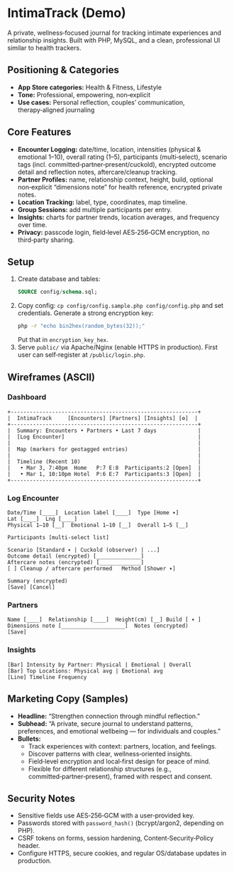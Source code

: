 # IntimaTrack (Demo)

A private, wellness‑focused journal for tracking intimate experiences and relationship insights. Built with PHP, MySQL, and a clean, professional UI similar to health trackers.

## Positioning & Categories
- **App Store categories:** Health & Fitness, Lifestyle
- **Tone:** Professional, empowering, non‑explicit
- **Use cases:** Personal reflection, couples’ communication, therapy‑aligned journaling

## Core Features
- **Encounter Logging:** date/time, location, intensities (physical & emotional 1–10), overall rating (1–5), participants (multi‑select), scenario tags (incl. committed‑partner‑present/cuckold), encrypted outcome detail and reflection notes, aftercare/cleanup tracking.
- **Partner Profiles:** name, relationship context, height, build, optional non‑explicit “dimensions note” for health reference, encrypted private notes.
- **Location Tracking:** label, type, coordinates, map timeline.
- **Group Sessions:** add multiple participants per entry.
- **Insights:** charts for partner trends, location averages, and frequency over time.
- **Privacy:** passcode login, field‑level AES‑256‑GCM encryption, no third‑party sharing.

## Setup
1. Create database and tables:
   ```sql
   SOURCE config/schema.sql;
   ```
2. Copy config: `cp config/config.sample.php config/config.php` and set credentials. Generate a strong encryption key:
   ```bash
   php -r "echo bin2hex(random_bytes(32));"
   ```
   Put that in `encryption_key_hex`.
3. Serve `public/` via Apache/Nginx (enable HTTPS in production). First user can self‑register at `/public/login.php`.

## Wireframes (ASCII)

### Dashboard
```
+-----------------------------------------------------------+
|  IntimaTrack     [Encounters] [Partners] [Insights] [⚙]  |
+-----------------------------------------------------------+
|  Summary: Encounters • Partners • Last 7 days             |
|  [Log Encounter]                                          |
|                                                           |
|  Map (markers for geotagged entries)                      |
|                                                           |
|  Timeline (Recent 10)                                     |
|   • Mar 3, 7:40pm  Home   P:7 E:8  Participants:2 [Open]  |
|   • Mar 1, 10:10pm Hotel  P:6 E:7  Participants:3 [Open]  |
+-----------------------------------------------------------+
```

### Log Encounter
```
Date/Time [____]  Location label [____]  Type [Home ▾]
Lat [____]  Lng [____]
Physical 1–10 [__]  Emotional 1–10 [__]  Overall 1–5 [__]

Participants [multi-select list]

Scenario [Standard ▾ | Cuckold (observer) | ...]
Outcome detail (encrypted) [______________]
Aftercare notes (encrypted) [_____________]
[ ] Cleanup / aftercare performed   Method [Shower ▾]

Summary (encrypted)
[Save] [Cancel]
```

### Partners
```
Name [____]  Relationship [____]  Height(cm) [__] Build [ ▾ ]
Dimensions note [____________________]  Notes (encrypted)
[Save]
```

### Insights
```
[Bar] Intensity by Partner: Physical | Emotional | Overall
[Bar] Top Locations: Physical avg | Emotional avg
[Line] Timeline Frequency
```

## Marketing Copy (Samples)

- **Headline:** “Strengthen connection through mindful reflection.”  
- **Subhead:** “A private, secure journal to understand patterns, preferences, and emotional wellbeing — for individuals and couples.”
- **Bullets:**
  - Track experiences with context: partners, location, and feelings.
  - Discover patterns with clear, wellness‑oriented insights.
  - Field‑level encryption and local‑first design for peace of mind.
  - Flexible for different relationship structures (e.g., committed‑partner‑present), framed with respect and consent.

## Security Notes
- Sensitive fields use AES‑256‑GCM with a user‑provided key.
- Passwords stored with `password_hash()` (bcrypt/argon2, depending on PHP).
- CSRF tokens on forms, session hardening, Content‑Security‑Policy header.
- Configure HTTPS, secure cookies, and regular OS/database updates in production.
